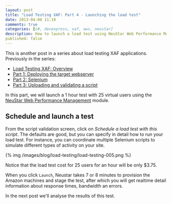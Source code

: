 ```yaml
---
layout: post
title: "Load Testing XAF: Part 4 - Launching the load test"
date: 2013-04-08 11:19
comments: true
categories: [c#, devexpress, xaf, aws, neustar]
description: How to launch a load test using NeuStar Web Performance Management.
published: false
---
```

This is another post in a series about load testing XAF applications.  Previously in the series: 

* [Load Testing XAF: Overview](/load-testing-xaf-overview/)
* [Part 1: Deploying the target webserver](/load-testing-xaf-part-1-deploying/)
* [Part 2: Selenium](/load-testing-xaf-part-2-selenium/)
* [Part 3: Uploading and validating a script](/load-testing-xaf-part-3-uploading-and-validating-the-virtual-user-script/)

In this part, we will launch a 1 hour test with 25 virtual users using the [NeuStar Web Performance Management](http://home.wpm.neustar.biz/) module.

## Schedule and launch a test ##

From the script validation screen, click on _Schedule a load test with this script_. The defaults are good, but you can specify in detail how to run your load test. For instance, you can coordinate multiple Selenium scripts to simulate different types of activity on your site.

{% img /images/blog/load-testing/load-testing-005.png %}

Notice that the load test cost for 25 users for an hour will be only $3.75.

When you click `Launch`, Neustar takes 7 or 8 minutes to provision the Amazon machines and stage the test, after which you will get realtime detail information about response times, bandwidth an errors. 

In the next post we'll analyse the results of this test.

